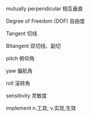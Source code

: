 mutually perpendicular 相互垂直

Degree of Freedom (DOF) 自由度

Tangent 切线

Bitangent 双切线、副切

pitch 俯仰角

yaw 偏航角

roll 滚转角

sensitivity 灵敏度

implement n.工具; v.实现,生效
